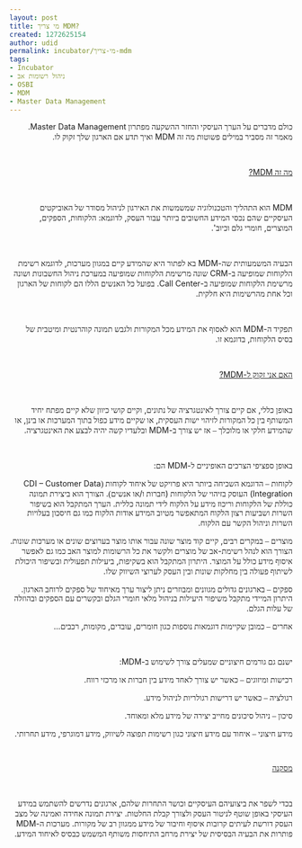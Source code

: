 ```yaml
---
layout: post
title: מי צריך MDM?
created: 1272625154
author: udid
permalink: incubator/מי-צריך-mdm
tags:
- Incubator
- ניהול רשומות אב
- OSBI
- MDM
- Master Data Management
---
```

<p align="RIGHT" dir="RTL" style="margin-bottom: 0in;"><font face="Tahoma">כולם מדברים על הערך העיסקי והחזר ההשקעה מפתרון </font>Master Data Management. <font face="Tahoma">מאמר זה מסביר במילים פשוטות מה זה </font>MDM <font face="Tahoma">ואיך תדע אם הארגון שלך זקוק לו</font>.</p>
<p align="RIGHT" dir="RTL" style="margin-bottom: 0in;">&nbsp;</p>
<!--break-->
<p align="RIGHT" dir="RTL" style="margin-bottom: 0in;"><font face="Tahoma"><u>מה זה </u></font><u>MDM?</u></p>
<p align="RIGHT" dir="RTL" style="margin-bottom: 0in;">&nbsp;</p>
<p align="RIGHT" dir="RTL" style="margin-bottom: 0in;">MDM <font face="Tahoma">הוא התהליך והטכנולוגיה שמשמשות את האירגון לניהול מסודר של האוביקטים העיסקיים שהם נכסי המידע החשובים ביותר עבור העסק</font>, <font face="Tahoma">לדוגמא</font>: <font face="Tahoma">הלקוחות</font>, <font face="Tahoma">הספקים</font>, <font face="Tahoma">המוצרים</font>, <font face="Tahoma">חומרי גלם וכיוב</font>'.</p>
<p align="RIGHT" dir="RTL" style="margin-bottom: 0in;">&nbsp;</p>
<p align="RIGHT" dir="RTL" style="margin-bottom: 0in;"><font face="Tahoma">הבעיה המשמעותית שה</font>-MDM <font face="Tahoma">בא לפתור היא שהמידע קיים במגוון מערכות</font>, <font face="Tahoma">לדוגמא רשימת הלקוחות שמופיעה ב</font>-CRM <font face="Tahoma">שונה מרשימת הלקוחות שמופיעה במערכת ניהול החשבונות ושונה מרשימת הלקוחות שמופיעה ב</font>-Call Center. <font face="Tahoma">בפועל כל האנשים הללו הם לקוחות של הארגון וכל אחת מהרשימות היא חלקית</font>.</p>
<p align="RIGHT" dir="RTL" style="margin-bottom: 0in;">&nbsp;</p>
<p align="RIGHT" dir="RTL" style="margin-bottom: 0in;"><font face="Tahoma">תפקיד ה</font>-MDM <font face="Tahoma">הוא לאסוף את המידע מכל המקורות ולגבש תמונה קוהרנטית ומיטבית של בסיס הלקוחות</font>, <font face="Tahoma">בדוגמא זו</font>.</p>
<p align="RIGHT" dir="RTL" style="margin-bottom: 0in;">&nbsp;</p>
<p align="RIGHT" dir="RTL" style="margin-bottom: 0in;"><font face="Tahoma"><u>האם אני זקוק ל</u></font><u>-MDM?</u></p>
<p align="RIGHT" dir="RTL" style="margin-bottom: 0in;">&nbsp;</p>
<p align="RIGHT" dir="RTL" style="margin-bottom: 0in;"><font face="Tahoma">באופן כללי</font>, <font face="Tahoma">אם קיים צורך לאינטגרציה של נתונים</font>, <font face="Tahoma">וקיים קושי כיוון שלא קיים מפתח יחיד המשותף בין כל המקורות לזיהוי ישות העסקית</font>, <font face="Tahoma">או שקיים מידע כפול בתוך המערכות או בינן</font>, <font face="Tahoma">או שהמידע חלקי או מלוכלך &ndash; אז יש צורך ב</font>-MDM <font face="Tahoma">ובלעדיו קשה יהיה לבצע את האינטגרציה</font>.</p>
<p align="RIGHT" dir="RTL" style="margin-bottom: 0in;">&nbsp;</p>
<p align="RIGHT" dir="RTL" style="margin-bottom: 0in;"><font face="Tahoma">באופן ספציפי הצרכים האופיניים ל</font>-MDM <font face="Tahoma">הם</font>:</p>
<p align="RIGHT" dir="RTL" style="margin-bottom: 0in;"><font face="Tahoma">לקוחות 	&ndash; הדוגמא השכיחה ביותר היא פרויקט של 	איחוד לקוחות (</font>CDI &ndash; Customer Data Integration) 	<font face="Tahoma">העוסק בזיהוי של הלקוחות </font>(<font face="Tahoma">חברות ו</font>/<font face="Tahoma">או 	אנשים)</font>. <font face="Tahoma">הצורך הוא ביצירת 	תמונה כוללת של הלקוחות וריכוז מידע על 	הלקוח לידי תמונה כללית</font>. <font face="Tahoma">הערך 	המתקבל הוא בשיפור השרות ושביעות רצון 	הלקוח המתאפשר מטיוב המידע אודות הלקוח 	כמו גם חיסכון בעלויות השרות וניהול הקשר 	עם הלקוח</font>.</p>
<p align="RIGHT" dir="RTL" style="margin-bottom: 0in;"><font face="Tahoma">מוצרים 	&ndash; במקרים רבים</font>, <font face="Tahoma">קיים קוד 	מוצר שונה עבור אותו מוצר בערוצים שונים 	או מערכות שונות</font>. <font face="Tahoma">הצורך 	הוא לנהל רשימת</font>-<font face="Tahoma">אב של 	מוצרים ולקשר את כל הרשומות למוצר האב 	כמו גם לאפשר איסוף מידע כולל על המוצר</font>. 	<font face="Tahoma">היתרון המתקבל הוא בשקיפות</font>, 	<font face="Tahoma">ביעילות תפעולית ובשיפור 	היכולת לשיתוף פעולה בין מחלקות שונות 	ובין העסק לערוצי השיווק שלו</font>.</p>
<p align="RIGHT" dir="RTL" style="margin-bottom: 0in;"><font face="Tahoma">ספקים 	&ndash; בארגונים גדולים מגוונים ומבוזרים 	ניתן ליצור ערך מאיחוד של ספקים לרוחב 	הארגון</font>. <font face="Tahoma">היתרון המיידי 	מתקבל משיפור היעילות בניהול מלאי חומרי 	הגלם ובקשרים עם הספקים ובהוזלה של עלות 	הגלם</font>.</p>
<p align="RIGHT" dir="RTL" style="margin-bottom: 0in;"><font face="Tahoma">אחרים 	&ndash; כמובן שקיימות דוגמאות נוספות כגון 	חומרים</font>, <font face="Tahoma">עובדים</font>, 	<font face="Tahoma">מקומות</font>, <font face="Tahoma">רכבים</font>...</p>
<p align="RIGHT" dir="RTL" style="text-indent: 0.75in; margin-bottom: 0in;">&nbsp;</p>
<p align="RIGHT" dir="RTL" style="margin-bottom: 0in;"><font face="Tahoma">ישנם גם גורמים חיצוניים שמעלים צורך לשימוש ב</font>-MDM:</p>
<p align="RIGHT" dir="RTL" style="margin-bottom: 0in;"><font face="Tahoma">רכישות ומיזוגים &ndash; כאשר יש צורך לאחד מידע בין חברות או מרכזי רווח</font>.</p>
<p align="RIGHT" dir="RTL" style="margin-bottom: 0in;"><font face="Tahoma">רגולציה &ndash; כאשר יש דרישות רגולריות לניהול מידע</font>.</p>
<p align="RIGHT" dir="RTL" style="margin-bottom: 0in;"><font face="Tahoma">סיכון &ndash; ניהול סיכונים מחייב יצירה של מידע מלא ומאוחד</font>.</p>
<p align="RIGHT" dir="RTL" style="margin-bottom: 0in;"><font face="Tahoma">מידע חיצוני &ndash; איחוד עם מידע חיצוני כגון רשימות תפוצה לשיווק</font>, <font face="Tahoma">מידע דמוגרפי</font>, <font face="Tahoma">מידע תחרותי</font>.</p>
<p align="RIGHT" dir="RTL" style="margin-bottom: 0in;">&nbsp;</p>
<p align="RIGHT" dir="RTL" style="margin-bottom: 0in;"><u><font face="Tahoma">מסקנה</font></u></p>
<p align="RIGHT" dir="RTL" style="margin-bottom: 0in;">&nbsp;</p>
<p align="RIGHT" dir="RTL" style="margin-bottom: 0in;"><font face="Tahoma">בכדי לשפר את ביצועיהם העיסקיים וכושר התחרות שלהם</font>, <font face="Tahoma">ארגונים נדרשים להשתמש במידע העיסקי באופן שוטף לניטור העסק ולצורך קבלת החלטות</font>. <font face="Tahoma">יצירת תמונה אחידה ואמינה של מצב העסק דורשת לעיתים קרובות איסוף וחיבור של מידע ממגוון רב של מקורות</font>. <font face="Tahoma">מערכות ה</font>-MDM <font face="Tahoma">פותרות את הבעיה הבסיסית של יצירת מרחב התיחסות משותף המשמש כבסיס לאיחוד המידע</font>.</p>
<p>&nbsp;</p>
